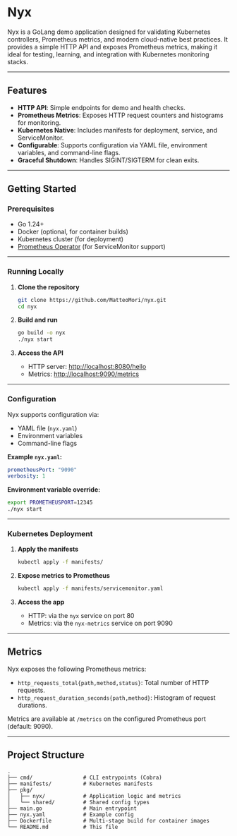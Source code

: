 # Nyx

Nyx is a GoLang demo application designed for validating Kubernetes controllers, Prometheus metrics, and modern cloud-native best practices. It provides a simple HTTP API and exposes Prometheus metrics, making it ideal for testing, learning, and integration with Kubernetes monitoring stacks.

---

## Features

- **HTTP API**: Simple endpoints for demo and health checks.
- **Prometheus Metrics**: Exposes HTTP request counters and histograms for monitoring.
- **Kubernetes Native**: Includes manifests for deployment, service, and ServiceMonitor.
- **Configurable**: Supports configuration via YAML file, environment variables, and command-line flags.
- **Graceful Shutdown**: Handles SIGINT/SIGTERM for clean exits.

---

## Getting Started

### Prerequisites

- Go 1.24+
- Docker (optional, for container builds)
- Kubernetes cluster (for deployment)
- [Prometheus Operator](https://github.com/prometheus-operator/prometheus-operator) (for ServiceMonitor support)

---

### Running Locally

1. **Clone the repository**
    ```sh
    git clone https://github.com/MatteoMori/nyx.git
    cd nyx
    ```

2. **Build and run**
    ```sh
    go build -o nyx
    ./nyx start
    ```

3. **Access the API**
    - HTTP server: [http://localhost:8080/hello](http://localhost:8080/hello)
    - Metrics: [http://localhost:9090/metrics](http://localhost:9090/metrics)

---

### Configuration

Nyx supports configuration via:
- YAML file (`nyx.yaml`)
- Environment variables
- Command-line flags

**Example `nyx.yaml`:**
```yaml
prometheusPort: "9090"
verbosity: 1
```

**Environment variable override:**
```sh
export PROMETHEUSPORT=12345
./nyx start
```

---

### Kubernetes Deployment

1. **Apply the manifests**
    ```sh
    kubectl apply -f manifests/
    ```

2. **Expose metrics to Prometheus**
    ```sh
    kubectl apply -f manifests/servicemonitor.yaml
    ```

3. **Access the app**
    - HTTP: via the `nyx` service on port 80
    - Metrics: via the `nyx-metrics` service on port 9090

---

## Metrics

Nyx exposes the following Prometheus metrics:

- `http_requests_total{path,method,status}`: Total number of HTTP requests.
- `http_request_duration_seconds{path,method}`: Histogram of request durations.

Metrics are available at `/metrics` on the configured Prometheus port (default: 9090).

---

## Project Structure

```
.
├── cmd/                # CLI entrypoints (Cobra)
├── manifests/          # Kubernetes manifests
├── pkg/
│   ├── nyx/            # Application logic and metrics
│   └── shared/         # Shared config types
├── main.go             # Main entrypoint
├── nyx.yaml            # Example config
├── Dockerfile          # Multi-stage build for container images
└── README.md           # This file
```

